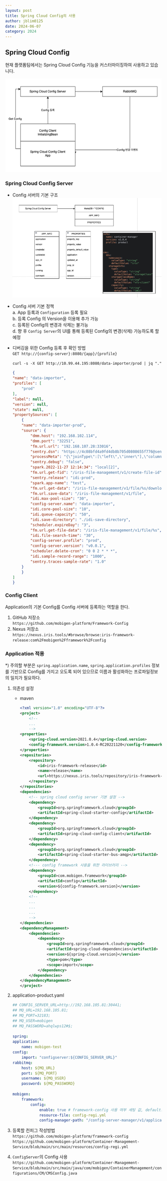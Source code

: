 ```yaml
---
layout: post
title: Spring Cloud Config의 사용  
author: jblim0125
date: 2024-06-07
category: 2024
---
```


## Spring Cloud Config

현재 플랫폼팀에서는 Spring Cloud Config 기능을 커스터마이징하여 사용하고 있습니다.

![기본구조](image.png)

### Spring Cloud Config Server  

* Config 서버의 기본 구조  
    ![ConfigServer구조](image-2.png)  
* Config 서버 기본 정책  
    a. App 등록과 `Configuration` 등록 필요  
    b. 등록 Config 의 Version을 이용해 추가 가능  
    c. 등록된 Config의 변경과 삭제는 불가능  
    d. 향 후 `Config Server`의 UI를 통해 등록된 Config의 변경(삭제) 가능하도록 할 예정  
* 디버깅을 위한 Config 등록 후 확인 방법  
    `GET http://{config-server}:8080/{app}/{profile}`

    `curl -s -X GET http://10.99.44.195:8080/data-importer/prod | jq "."`

    ```json
    {
    "name": "data-importer",
    "profiles": [
        "prod"
    ],
    "label": null,
    "version": null,
    "state": null,
    "propertySources": [
        {
        "name": "data-importer-prod",
        "source": {
            "dmm.host": "192.168.102.114",
            "dmm.port": "32251",
            "fm.url.url": "192.168.107.28:33016",
            "sentry.dsn": "https://4c08bfd4a9fd4db8b705d0808655f776@sentry.iris.tools/10",
            "processMeta": "{\"joinType\":[\"left\",\"inner\"],\"columnType\":[\"integer\",\"real\",\"text\",\"datetime\"]}",
            "sentry.debug": "false",
            "spark.2022-11-27 12:14:34": "local[2]",
            "fm.url.get-fid": "/iris-file-management/v1/create-file-id",
            "sentry.release": "idi-prod",
            "spark.app-name": "test",
            "fm.url.get-data": "/iris-file-management/v1/file/%s/download",
            "fm.url.save-data": "/iris-file-management/v1/file",
            "idi.max-pool-size": "30",
            "config-server.name": "data-importer",
            "idi.core-pool-size": "10",
            "idi.queue-capacity": "50",
            "idi.save-directory": "./idi-save-directory",
            "scheduler.expireDay": "3",
            "fm.url.get-file-data": "/iris-file-management/v1/file/%s",
            "idi.file-search-time": "30",
            "config-server.profile": "prod",
            "config-server.version": "v0.0.1",
            "scheduler.delete-cron": "0 0 2 * * *",
            "idi.sample-record-range": "1000",
            "sentry.traces-sample-rate": "1.0"
        }
        }
    ]
    }
    ```

### Config Client

Application의 기본 Config를 Config 서버에 등록하는 역할을 한다.

1. GitHub 저장소  
    `https://github.com/mobigen-platform/Framework-Config`
2. Nexus 저장소  
    `https://nexus.iris.tools/#browse/browse:iris-framework-release:com%2Fmobigen%2Fframework%2Fconfig`  

### Application 적용

*) 주의할 부분은 `spring.application.name`, `spring.application.profiles` 정보를 기반으로 Config를 가지고 오도록 되어 있으므로 이름과 활성화하는 프로파일정보의 일치가 필요하다.  

1. 의존성 설정  
    * maven

        ```xml
        <?xml version="1.0" encoding="UTF-8"?>
        <project>
            <!--   
            ...
            -->
        <properties>
            <spring-cloud.version>2021.0.4</spring-cloud.version>
            <config-framework.version>1.0.4-RC20221120</config-framework.version>
        </properties>
        <repositories>
            <repository>
                <id>iris-framework-release</id>
                <name>release</name>
                <url>https://nexus.iris.tools/repository/iris-framework-release/</url>
            </repository>
        </repositories>
        <dependencies>
            <!-- spring cloud config server 기본 설정 -->
            <dependency>
                <groupId>org.springframework.cloud</groupId>
                <artifactId>spring-cloud-starter-config</artifactId>
            </dependency>
            <dependency>
                <groupId>org.springframework.cloud</groupId>
                <artifactId>spring-cloud-config-client</artifactId>
            </dependency>
            <dependency>
                <groupId>org.springframework.cloud</groupId>
                <artifactId>spring-cloud-starter-bus-amqp</artifactId>
            </dependency>
            <!--- config framework 사용을 위한 라이브러리 -->
            <dependency>
                <groupId>com.mobigen.framework</groupId>
                <artifactId>config</artifactId>
                <version>${config-framework.version}</version>
            </dependency>
            <!--   
            ...
            ...
            ...
            -->
        </dependencies>
        <dependencyManagement>
            <dependencies>
                <dependency>
                    <groupId>org.springframework.cloud</groupId>
                    <artifactId>spring-cloud-dependencies</artifactId>
                    <version>${spring-cloud.version}</version>
                    <type>pom</type>
                    <scope>import</scope>
                </dependency>
            </dependencies>
        </dependencyManagement>
        </project>
        ```

2. application-product.yaml

    ```yaml
    ## CONFIG_SERVER_URL=http://192.168.105.81:30441;
    ## MQ_URL=192.168.105.81;
    ## MQ_PORT=32183;
    ## MQ_USER=mobigen
    ## MQ_PASSWORD=ahqlwps12#$;

    spring:
    application:
        name: mobigen-test
    config:
        import: "configserver:${CONFIG_SERVER_URL}"
    rabbitmq:
        host: ${MQ_URL}
        port: ${MQ_PORT}
        username: ${MQ_USER}
        password: ${MQ_PASSWORD}

    mobigen:
        framework:
            config:
                enable: true # framework-config 사용 여부 세팅 값, default: true
                resource-file: config-regi.yml
                config-manager-path: "/config-server-manager/v1/application/start" # config server mananger path 정보

    ```

3. 등록할 컨피그 작성방법  
    `https://github.com/mobigen-platform/framework-config`  
    `https://github.com/mobigen-platform/Container-Management-Service/blob/main/src/main/resources/config-regi.yml`  

4. `ConfigServer`의 Config 사용  
    `https://github.com/mobigen-platform/Container-Management-Service/blob/main/src/main/java/com/mobigen/ContainerManagement/configurations/CM/CMSConfig.java`
